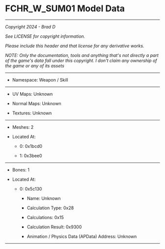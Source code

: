 # FCHR_W_SUM01 Model Data

---

*Copyright 2024 - Brad D*

*See LICENSE for copyright information.*

*Please include this header and that license for any derivative works.*

*NOTE: Only the documentation, tools and anything that's not directly a part of the game's data fall under this copyright. I don't claim any ownership of the game or any of its assets*

---

* Namespace: Weapon / Skill

---

* UV Maps: Unknown

* Normal Maps: Unknown

* Textures: Unknown

---

* Meshes: 2

* Located At:

  * 0: 0x1bcd0

  * 1: 0x3bee0

---

* Bones: 1

* Located At:

  * 0: 0x5c130

    * Name: Unknown

    * Calculation Type: 0x28

    * Calculations: 0x15

    * Calculation Result: 0x9300

    * Animation / Physics Data (APData) Address: Unknown

---

